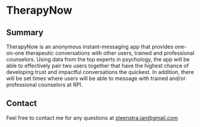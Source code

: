 # TherapyNow

## Summary
TherapyNow is an anonymous instant-messaging app that provides one-on-one therapeutic conversations with other users, trained and professional counselors. Using data from the top experts in psychology, the app will be able to effectively pair two users together that have the highest chance of developing trust and impactful conversations the quickest. In addition, there will be set times where users will be able to message with trained and/or professional counselors at RPI.

## Contact
Feel free to contact me for any questions at steenstra.ian@gmail.com
